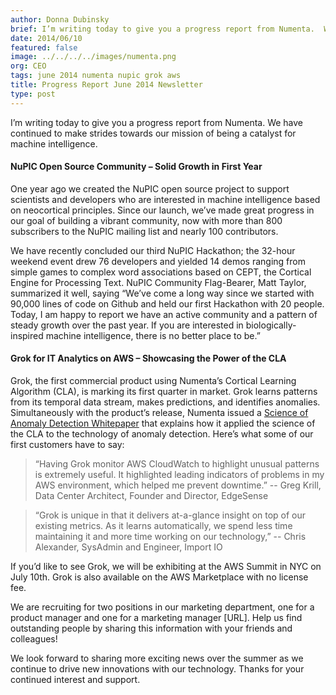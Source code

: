 ```yaml
---
author: Donna Dubinsky
brief: I’m writing today to give you a progress report from Numenta.  We have continued to make strides towards our mission of being a catalyst for machine intelligence.
date: 2014/06/10
featured: false
image: ../../../../images/numenta.png
org: CEO
tags: june 2014 numenta nupic grok aws
title: Progress Report June 2014 Newsletter
type: post
---
```


I’m writing today to give you a progress report from Numenta.  We have continued
to make strides towards our mission of being a catalyst for machine
intelligence.

#### NuPIC Open Source Community – Solid Growth in First Year

One year ago we created the NuPIC open source project to support scientists and
developers who are interested in machine intelligence based on neocortical
principles.  Since our launch, we’ve made great progress in our goal of building
a vibrant community, now with more than 800 subscribers to the NuPIC mailing
list and nearly 100 contributors.

We have recently concluded our third NuPIC Hackathon; the 32-hour weekend event
drew 76 developers and yielded 14 demos ranging from simple games to complex
word associations based on CEPT, the Cortical Engine for Processing Text.  NuPIC
Community Flag-Bearer, Matt Taylor, summarized it well, saying “We’ve come a
long way since we started with 90,000 lines of code on Github and held our first
Hackathon with 20 people. Today, I am happy to report we have an active
community and a pattern of steady growth over the past year. If you are
interested in biologically-inspired machine intelligence, there is no better
place to be.”

#### Grok for IT Analytics on AWS – Showcasing the Power of the CLA

Grok, the first commercial product using Numenta’s Cortical Learning Algorithm
(CLA), is marking its first quarter in market. Grok learns patterns from its
temporal data stream, makes predictions, and identifies anomalies.
Simultaneously with the product’s release, Numenta issued a
[Science of Anomaly Detection Whitepaper](/blog/2014/03/20/science-of-anomaly-detection/)
that explains how it applied the science of the CLA to the technology of anomaly
detection. Here’s what some of our first customers have to say:

> “Having Grok monitor AWS CloudWatch to highlight unusual patterns is
  extremely useful. It highlighted leading indicators of problems in my AWS
  environment, which helped me prevent downtime.” -- Greg Krill, Data Center
  Architect, Founder and Director, EdgeSense

> “Grok is unique in that it delivers at-a-glance insight on top of our
  existing metrics. As it learns automatically, we spend less time maintaining
  it and more time working on our technology,” -- Chris Alexander, SysAdmin and
  Engineer, Import IO

If you’d like to see Grok, we will be exhibiting at the AWS Summit in NYC on
July 10th.  Grok is also available on the AWS Marketplace with no license fee.

We are recruiting for two positions in our marketing department, one for a
product manager and one for a marketing manager [URL].  Help us find outstanding
people by sharing this information with your friends and colleagues!

We look forward to sharing more exciting news over the summer as we continue to
drive new innovations with our technology.  Thanks for your continued interest
and support.
